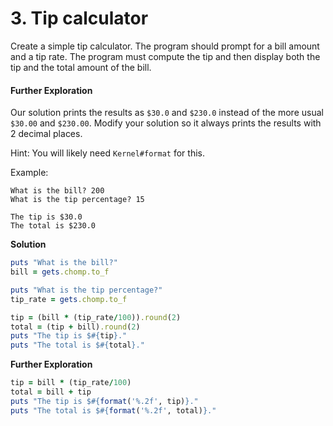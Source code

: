 # 3. Tip calculator

Create a simple tip calculator. The program should prompt for a bill amount and a tip rate. The program must compute the tip and then display both the tip and the total amount of the bill.

#### Further Exploration

Our solution prints the results as `$30.0` and `$230.0` instead of the more usual `$30.00` and `$230.00`. Modify your solution so it always prints the results with 2 decimal places.

Hint: You will likely need `Kernel#format` for this.

Example:

```plaintext
What is the bill? 200
What is the tip percentage? 15

The tip is $30.0
The total is $230.0
```

**Solution**

```ruby
puts "What is the bill?"
bill = gets.chomp.to_f

puts "What is the tip percentage?"
tip_rate = gets.chomp.to_f

tip = (bill * (tip_rate/100)).round(2)
total = (tip + bill).round(2)
puts "The tip is $#{tip}."
puts "The total is $#{total}."
```

**Further Exploration**

```ruby
tip = bill * (tip_rate/100)
total = bill + tip
puts "The tip is $#{format('%.2f', tip)}."
puts "The total is $#{format('%.2f', total)}."
```

